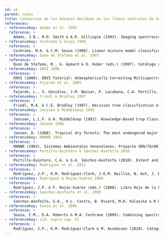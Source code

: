 ```yaml
---
id: c6
parent: cases
title: Conversión de los bosques deciduos en los llanos centrales de Venezuela
references:
- referencekey: Adams et al. 1993
  reference: >
    Adams, J.B., M.O. Smith & A.R. Gillispie (1993). Imaging spectroscopy: Interpretations based on spectral mixture analysis. Pp. 145-166. En: C.M. Pieters & P.A. Englert (eds.). Remote Geochemical Analysis: Elemental and Mineralogical Compositio Cambridge University Press: Cambridge, UK.
- referencekey: Cochrane & Souza 1998
  reference: >
    Cochrane, M.A. & C.M. Souza (1998). Linear mixture model classification of burned forests in the Eastern Amazon. International Journal of Remote Sensing 19: 3433-3440.
- referencekey: Duno de Stefano et al. 2007
  reference: >
    Duno de Stefano, R., G. Aymard & O. Huber (eds.) (2007). Catálogo anotado e ilustrado de la flora vascular de los Llanos de Venezuela. FUDENA, Fundación Empresas Polar, FIBV: Caracas. 715 pp.
- referencekey: ENVI 2008
  reference: >
    ENVI (2008). ENVI Tutorial: Atmospherically Correcting Multispectral Data Using FLAASH. ITT Visual Information Solutions: EE.UU.
- referencekey: Fajardo et al. 2005
  reference: >
    Fajardo, L., V. González, J.M. Nassar, P. Lacabana, C.A. Portillo, F. Carrasquel & J.P. Rodríguez (2005). Tropical dry forests of Venezuela: Characterization and current conservation status. Biotropica 37: 531-546.
- referencekey: Friedl & Brodley 1997
  reference: >
    Friedl, M.A. & C.E. Brodley (1997). Decision tree classification of land cover from remotely sensed data. Remote Sensing of Environment 61: 399-409.
- referencekey: Janssen & Middelkoop 1992
  reference: >
    Janssen, L.L.F. & H. Middelkoop (1992). Knowledge-Based Crop Classification of a Landsat Thematic Mapper Image. International Journal of Remote Sensing 13: 2827-2837.
- referencekey: Janzen 1988
  reference: >
    Janzen, D. (1988). Tropical dry forests: The most endangered major tropical ecosystem. Pp. 130-137. En: E.O. Wilson (ed.). Biodiversity. National Academy Press: Washington, D.C.
- referencekey: MARNR 1983
  reference: >
    MARNR (1983). Sistemas Ambientales Venezolanos. Proyecto VEN/79/001. Región de Los Llanos. Estados Guárico y Apure. Ministerio del Ambiente y de los Recursos Naturales Renovables (MARNR): Caracas.
- referencekey: Portillo-Quintero & Sánchez-Asofeifa 2010
  reference: >
    Portillo-Quintero, C.A. & G.A. Sánchez-Asofeifa (2010). Extent and conservation of tropical dry forests in the Americas. Biological Conservation 143: 144-155.
- referencekey: Rodríguez et al. 2011
  reference: >
    Rodríguez, J.P., K.M. Rodríguez-Clark, J.E.M. Baillie, N. Ash, J. Benson, T. Boucher, C. Brown, N. Burgess, B. Collen, M. Jennings, D.A. Keith, E. Nicholson, C. Revenga, B. Reyers, M. Rouget, T. Smith, M. Spalding, A. Taber, M. Walpole, I. Zager & T. Zamin (2011). Establishing red list criteria for threatened ecosystems. Conservation Biology 25: [doi: 10.1111/j.1523-1739.2010.1598].
- referencekey: Rodríguez & Rojas-Suárez 2008
  reference: >    
    Rodríguez, J.P. & F. Rojas-Suárez (eds.) (2008). Libro Rojo de la Fauna Venezolana. 3a. ed. PROVITA y Shell Venezuela, S.A.: Caracas, Venezuela. 364 pp.
- referencekey: Sanchez-Azofeifa et al. 2003
  reference: >
    Sanchez-Azofeifa, G.A., K.L. Castro, B. Rivard, M.R. Kalascka & R.C. Harriss (2003). Remote sensing research priorities in tropical dry forest environments. Biotropica 35: 134-142.
- referencekey: Souza et al. 2005
  reference: >
    Souza, C.M., D.A. Roberts & M.A. Cochrane (2005). Combining spectral and spatial information to map canopy damage from selective logging and forest fires. Remote Sensing of Environment 98: 329-343.
- referencekey: vid. supra cap. II
  reference: >
    Rodríguez, J.P., K.M. Rodríguez-Clark & M. Assmüssen (2010). Categorías y criterios de las listas rojas de ecosistemas. Pp: 93-105. En: J.P. Rodríguez, F. Rojas-Suárez & D. Giraldo Hernández (eds.). Libro Rojo de los Ecosistemas Terrestres de Venezuela. Provita, Shell Venezuela, Lenovo (Venezuela). Caracas: Venezuela.
---
```

